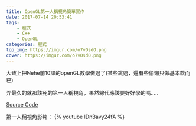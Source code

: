 ```yaml
---
title: OpenGL第一人稱視角簡單實作
date: 2017-07-14 20:53:41
tags:
    - 程式
    - C++
    - OpenGL
categories: 程式
top_img: https://imgur.com/o7vOsdO.png
cover: https://imgur.com/o7vOsdO.png
---
```

大致上把Nehe前10課的openGL教學做過了(某些跳過，還有些偷懶只做基本款而已)

弄最久的就那該死的第一人稱視角，果然線代應該要好好學的嗎.....

[Source Code](https://github.com/CYLMos/openGL_Example)

第一人稱視角影片：
{% youtube lDnBavy24fA %}